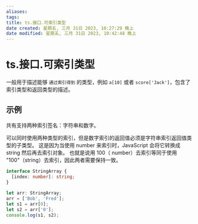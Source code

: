 ```yaml
---
aliases: 
tags: 
title: ts.接口.可索引类型
date created: 星期五, 三月 31日 2023, 10:27:29 晚上
date modified: 星期五, 三月 31日 2023, 10:42:48 晚上
---
```


# ts.接口.可索引类型

一般用于描述能够 `通过索引得到` 的类型，例如 `a[10]` 或者 `score['Jack']`，包含了索引类型和返回类型的描述。

## 示例

共有支持两种索引签名：字符串和数字。

可以同时使用两种类型的索引，但是数字索引的返回值必须是字符串索引返回值类型的子类型。 这是因为当使用 number 来索引时，JavaScript 会将它转换成 string 然后再去索引对象。 也就是说用 100（ number）去索引等同于使用 "100"（string）去索引，因此两者需要保持一致。

```typescript
interface StringArray {  
  [index: number]: string;  
}  
  
let arr: StringArray;  
arr = ['Bob', 'Fred'];  
let s1 = arr[0];  
let s2 = arr['0'];  
console.log(s1, s2);
```
